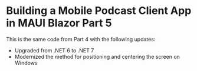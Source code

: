 # Building a Mobile Podcast Client App in MAUI Blazor Part 5

This is the same code from Part 4 with the following updates:

- Upgraded from .NET 6 to .NET 7
- Modernized the method for positioning and centering the screen on Windows




